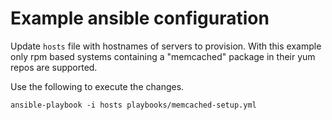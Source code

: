 Example ansible configuration
=============================

Update `hosts` file with hostnames of servers to provision. With this example only rpm based systems containing a "memcached" package in their yum repos are supported.

Use the following to execute the changes.

```
ansible-playbook -i hosts playbooks/memcached-setup.yml
```

